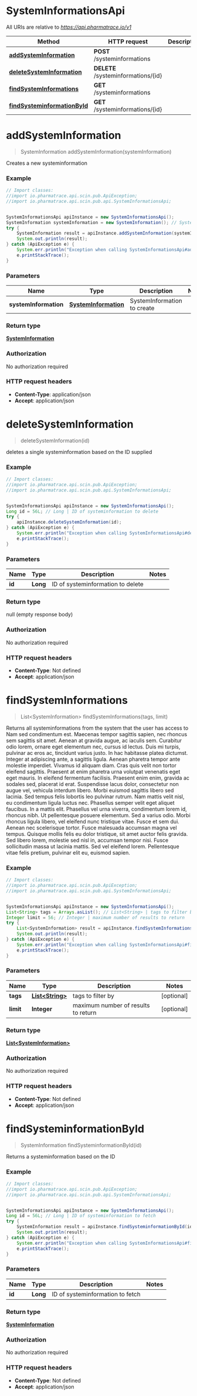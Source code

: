 # SystemInformationsApi

All URIs are relative to *https://api.pharmatrace.io/v1*

Method | HTTP request | Description
------------- | ------------- | -------------
[**addSystemInformation**](SystemInformationsApi.md#addSystemInformation) | **POST** /systeminformations | 
[**deleteSystemInformation**](SystemInformationsApi.md#deleteSystemInformation) | **DELETE** /systeminformations/{id} | 
[**findSystemInformations**](SystemInformationsApi.md#findSystemInformations) | **GET** /systeminformations | 
[**findSysteminformationById**](SystemInformationsApi.md#findSysteminformationById) | **GET** /systeminformations/{id} | 


<a name="addSystemInformation"></a>
# **addSystemInformation**
> SystemInformation addSystemInformation(systemInformation)



Creates a new systeminformation

### Example
```java
// Import classes:
//import io.pharmatrace.api.scin.pub.ApiException;
//import io.pharmatrace.api.scin.pub.api.SystemInformationsApi;


SystemInformationsApi apiInstance = new SystemInformationsApi();
SystemInformation systemInformation = new SystemInformation(); // SystemInformation | SystemInformation to create
try {
    SystemInformation result = apiInstance.addSystemInformation(systemInformation);
    System.out.println(result);
} catch (ApiException e) {
    System.err.println("Exception when calling SystemInformationsApi#addSystemInformation");
    e.printStackTrace();
}
```

### Parameters

Name | Type | Description  | Notes
------------- | ------------- | ------------- | -------------
 **systemInformation** | [**SystemInformation**](SystemInformation.md)| SystemInformation to create |

### Return type

[**SystemInformation**](SystemInformation.md)

### Authorization

No authorization required

### HTTP request headers

 - **Content-Type**: application/json
 - **Accept**: application/json

<a name="deleteSystemInformation"></a>
# **deleteSystemInformation**
> deleteSystemInformation(id)



deletes a single systeminformation based on the ID supplied

### Example
```java
// Import classes:
//import io.pharmatrace.api.scin.pub.ApiException;
//import io.pharmatrace.api.scin.pub.api.SystemInformationsApi;


SystemInformationsApi apiInstance = new SystemInformationsApi();
Long id = 56L; // Long | ID of systeminformation to delete
try {
    apiInstance.deleteSystemInformation(id);
} catch (ApiException e) {
    System.err.println("Exception when calling SystemInformationsApi#deleteSystemInformation");
    e.printStackTrace();
}
```

### Parameters

Name | Type | Description  | Notes
------------- | ------------- | ------------- | -------------
 **id** | **Long**| ID of systeminformation to delete |

### Return type

null (empty response body)

### Authorization

No authorization required

### HTTP request headers

 - **Content-Type**: Not defined
 - **Accept**: application/json

<a name="findSystemInformations"></a>
# **findSystemInformations**
> List&lt;SystemInformation&gt; findSystemInformations(tags, limit)



Returns all systeminformations from the system that the user has access to Nam sed condimentum est. Maecenas tempor sagittis sapien, nec rhoncus sem sagittis sit amet. Aenean at gravida augue, ac iaculis sem. Curabitur odio lorem, ornare eget elementum nec, cursus id lectus. Duis mi turpis, pulvinar ac eros ac, tincidunt varius justo. In hac habitasse platea dictumst. Integer at adipiscing ante, a sagittis ligula. Aenean pharetra tempor ante molestie imperdiet. Vivamus id aliquam diam. Cras quis velit non tortor eleifend sagittis. Praesent at enim pharetra urna volutpat venenatis eget eget mauris. In eleifend fermentum facilisis. Praesent enim enim, gravida ac sodales sed, placerat id erat. Suspendisse lacus dolor, consectetur non augue vel, vehicula interdum libero. Morbi euismod sagittis libero sed lacinia.  Sed tempus felis lobortis leo pulvinar rutrum. Nam mattis velit nisl, eu condimentum ligula luctus nec. Phasellus semper velit eget aliquet faucibus. In a mattis elit. Phasellus vel urna viverra, condimentum lorem id, rhoncus nibh. Ut pellentesque posuere elementum. Sed a varius odio. Morbi rhoncus ligula libero, vel eleifend nunc tristique vitae. Fusce et sem dui. Aenean nec scelerisque tortor. Fusce malesuada accumsan magna vel tempus. Quisque mollis felis eu dolor tristique, sit amet auctor felis gravida. Sed libero lorem, molestie sed nisl in, accumsan tempor nisi. Fusce sollicitudin massa ut lacinia mattis. Sed vel eleifend lorem. Pellentesque vitae felis pretium, pulvinar elit eu, euismod sapien. 

### Example
```java
// Import classes:
//import io.pharmatrace.api.scin.pub.ApiException;
//import io.pharmatrace.api.scin.pub.api.SystemInformationsApi;


SystemInformationsApi apiInstance = new SystemInformationsApi();
List<String> tags = Arrays.asList(); // List<String> | tags to filter by
Integer limit = 56; // Integer | maximum number of results to return
try {
    List<SystemInformation> result = apiInstance.findSystemInformations(tags, limit);
    System.out.println(result);
} catch (ApiException e) {
    System.err.println("Exception when calling SystemInformationsApi#findSystemInformations");
    e.printStackTrace();
}
```

### Parameters

Name | Type | Description  | Notes
------------- | ------------- | ------------- | -------------
 **tags** | [**List&lt;String&gt;**](String.md)| tags to filter by | [optional]
 **limit** | **Integer**| maximum number of results to return | [optional]

### Return type

[**List&lt;SystemInformation&gt;**](SystemInformation.md)

### Authorization

No authorization required

### HTTP request headers

 - **Content-Type**: Not defined
 - **Accept**: application/json

<a name="findSysteminformationById"></a>
# **findSysteminformationById**
> SystemInformation findSysteminformationById(id)



Returns a systeminformation based on the ID

### Example
```java
// Import classes:
//import io.pharmatrace.api.scin.pub.ApiException;
//import io.pharmatrace.api.scin.pub.api.SystemInformationsApi;


SystemInformationsApi apiInstance = new SystemInformationsApi();
Long id = 56L; // Long | ID of systeminformation to fetch
try {
    SystemInformation result = apiInstance.findSysteminformationById(id);
    System.out.println(result);
} catch (ApiException e) {
    System.err.println("Exception when calling SystemInformationsApi#findSysteminformationById");
    e.printStackTrace();
}
```

### Parameters

Name | Type | Description  | Notes
------------- | ------------- | ------------- | -------------
 **id** | **Long**| ID of systeminformation to fetch |

### Return type

[**SystemInformation**](SystemInformation.md)

### Authorization

No authorization required

### HTTP request headers

 - **Content-Type**: Not defined
 - **Accept**: application/json

